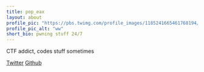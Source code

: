 ```yaml
---
title: pop_eax
layout: about
profile_pic: "https://pbs.twimg.com/profile_images/1185241665461768194/VbuvkIa3_200x200.jpg"
profile_pic_alt: "ww"
short_bio: pwning stuff 24/7
---
```


CTF addict, codes stuff sometimes 

[Twitter](https://twitter.com/pop_eax) 
[Github](http://github.com/pop-eax)